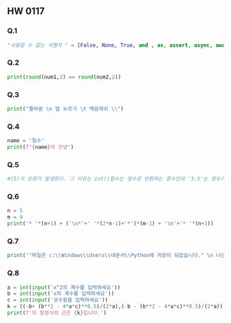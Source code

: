 ## HW 0117

### Q.1

```python
"사용할 수 없는 식별자 " = [False, None, True, and , as, assert, async, await , break, class, continue, def, elif, else, except, finally, for, from, global, if, import, in, is , lambda, nonlocal, not, or, pass, raise, return, try, while, with, yield]
```

### Q.2

```python
print(round(num1,2) == round(num2,2))
```

### Q.3

```python
print("줄바꿈 \n 탭 누르기 \t 백슬래쉬 \\")
```

### Q.4

```python
name = '철수'
print(f"{name}야 안녕")
```

### Q.5

```python
#(5)가 오류가 발생한다. 그 이유는 int()함수는 정수로 반환하는 함수인데 '3.5'는 정수가 아니기 때문이다.
```

### Q.6

```python
n = 5
m = 9
print('* '*(n+1) + ('\n*'+' '*(2*n-1)+'*')*(m-1) + '\n'+'* '*(n+1))
```

### Q.7

```python
print('"파일은 c:\\Windows\\Users\\내문서\\Python에 저장이 되었습니다." \n 나는 생각했다. \'cd를 써서 git bash로 들어가 봐야지.\'')
```

### Q.8

```python
a = int(input('x^2의 계수를 입력하세요'))
b = int(input('x의 계수를 입력하세요'))
c = int(input('상수항을 입력하세요'))
k = ((-b+ (b**2 - 4*a*c)**0.5)/(2*a),(-b - (b**2 - 4*a*c)**0.5)/(2*a))
print(f'이 방정식의 근은 {k}입니다.')
```












